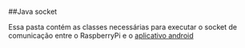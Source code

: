 ##Java socket

Essa pasta contém as classes necessárias para executar o socket de comunicação entre o RaspberryPi e o [aplicativo android](https://github.com/marabesi/thtpaypalcpbr/tree/master/aplicativoAndroid)

